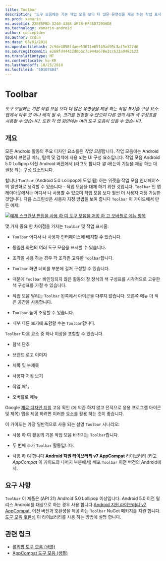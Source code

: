 ```yaml
---
title: Toolbar
description: '도구 모음에는 기본 작업 모음 보다 더 많은 유연성을 제공 하는 작업 표시줄 구성 요소: 앱에서 아무 곳 이나 배치 될 수, 크기를 변경할 수 있으며 다른 앱의 테마 색 구성표를 사용할 수 있습니다. 또한 각 앱 화면에는 여러 도구 모음이 있을 수 있습니다.'
ms.prod: xamarin
ms.assetid: 22EE5FBD-3240-4308-AF76-EF45D72936DE
ms.technology: xamarin-android
author: conceptdev
ms.author: crdun
ms.date: 03/01/2018
ms.openlocfilehash: 2c9de4058fdaee53671e65f49ad95c3af5e127d6
ms.sourcegitcommit: e268fd44422d0bbc7c944a678e2cc633a0493122
ms.translationtype: MT
ms.contentlocale: ko-KR
ms.lasthandoff: 10/25/2018
ms.locfileid: "50107484"
---
```

# <a name="toolbar"></a>Toolbar

_도구 모음에는 기본 작업 모음 보다 더 많은 유연성을 제공 하는 작업 표시줄 구성 요소: 앱에서 아무 곳 이나 배치 될 수, 크기를 변경할 수 있으며 다른 앱의 테마 색 구성표를 사용할 수 있습니다. 또한 각 앱 화면에는 여러 도구 모음이 있을 수 있습니다._

 
## <a name="overview"></a>개요

모든 Android 활동의 주요 디자인 요소를은 *작업 모음*합니다. 작업 모음에는 Android 앱에서 브랜딩 메뉴, 탐색 및 검색에 사용 되는 UI 구성 요소입니다. 작업 모음 Android 5.0 Lollipop 이전 Android 버전에서 (라고도 합니다 *앱 바*)는이 기능을 제공 하는 데 권장 되는 구성 요소입니다. 

합니다 `Toolbar` (Android 5.0 Lollipop에 도입 됨) 하는 위젯을 작업 모음 인터페이스의 일반화로 생각할 수 있습니다 &ndash; 작업 모음을 대체 하기 위한 것입니다. `Toolbar` 인 앱 레이아웃에서는 어디서 나 사용할 수 있으며 작업 모음 보다 훨씬 더 사용자 지정 가능한 것입니다. 다음 스크린샷은 사용자 지정 방법을 보여 줍니다 `Toolbar` 이 가이드에서 만든 예제: 

[![예제 스크린샷 편집을 사용 하 여 도구 모음을 저장 하 고 오버플로 메뉴 항목](images/01-toolbar-sml.png)](images/01-toolbar.png#lightbox)

몇 가지 중요 한 차이점을 가지는 `Toolbar` 및 작업 표시줄: 

-   `Toolbar` 어디서 나 사용자 인터페이스에 배치할 수 있습니다.

-   동일한 화면의 여러 도구 모음을 표시할 수 있습니다.

-   조각을 사용 하는 경우 각 조각은 고유한 `Toolbar`합니다. 

-   `Toolbar` 화면 너비를 부분에 걸쳐 구성할 수 있습니다. 

-   때문에 `Toolbar` 바인딩되지 않은 활동의 창 장식의 색 구성표를 시각적으로 고유한 색 구성표를 가질 수 있습니다. 

-   작업 모음 달리는 `Toolbar` 왼쪽에서 아이콘을 다루지 않습니다. 오른쪽 메뉴 더 적은 공간을 사용합니다. 

-   `Toolbar` 높이 조정할 수 있습니다. 

-   내부 다른 보기에 포함할 수는 `Toolbar`합니다. 

`Toolbar` 다음 요소 중 하나 이상을 포함할 수 있습니다. 

-   탐색 단추

-   브랜드 로고 이미지

-   제목 및 부제목

-   사용자 지정 보기

-   작업 메뉴

-   오버플로 메뉴

Google [재료 디자인 지침](https://material.google.com/) 고유 확인 (에 의존 하지 않고 전적으로 응용 프로그램 아이콘 및 제목) 앱을 제공 하려면 이러한 요소를 활용 하는 것이 좋습니다. 

이 가이드는 가장 일반적으로 사용 되는 설명 `Toolbar` 시나리오:

-   사용 하 여 활동의 기본 작업 모음 바꾸기는 `Toolbar`합니다. 

-   두 번째 추가 `Toolbar` 활동입니다.

-   사용 하 여 합니다 **Android 지원 라이브러리 v7 AppCompat** 라이브러리 (라고 *AppCompat* 이 가이드의 나머지 부분에서) 배포 `Toolbar` 이전 버전의 Android에서. 

 
 
## <a name="requirements"></a>요구 사항

`Toolbar` 이 제품은 (API 21) Android 5.0 Lollipop 이상입니다. Android 5.0 이전 릴리스 Android를 대상으로 하는 경우 사용 합니다 [Android 지원 라이브러리 v7 AppCompat](https://www.nuget.org/packages/Xamarin.Android.Support.v7.AppCompat/), 이전 버전과 호환성을 제공 하는 `Toolbar` NuGet 패키지를 지원 합니다. 
[도구 모음 호환성](~/android/user-interface/controls/tool-bar/toolbar-compatibility.md) 이 라이브러리를 사용 하는 방법에 설명 합니다. 




## <a name="related-links"></a>관련 링크

- [롤리팝 도구 모음 (샘플)](https://developer.xamarin.com/samples/monodroid/android5.0/Toolbar/)
- [AppCompat 도구 모음 (샘플)](https://developer.xamarin.com/samples/monodroid/Supportv7/AppCompat/Toolbar/)
